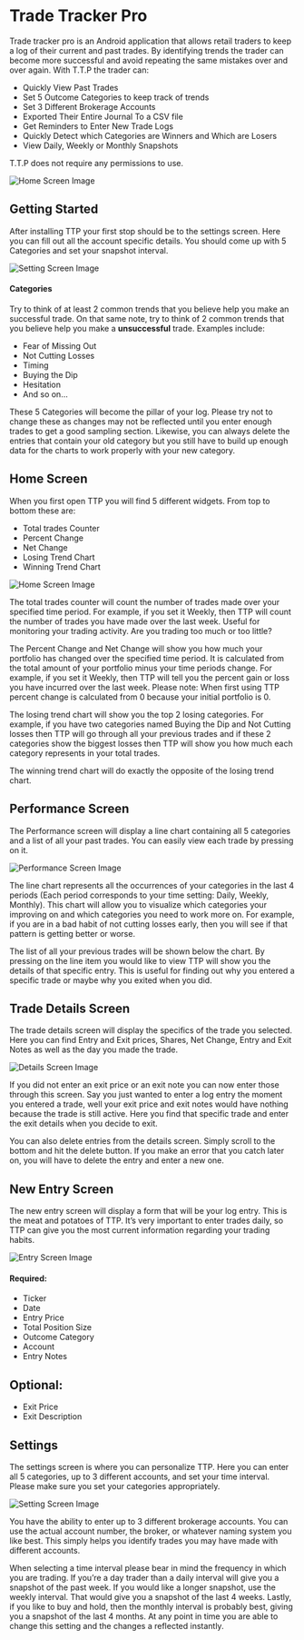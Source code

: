 # Trade Tracker Pro

Trade tracker pro is an Android application that allows retail traders to keep a log of their current and past trades.
By identifying trends the trader can become more successful and avoid repeating the same mistakes over and over again.
With T.T.P the trader can:

- Quickly View Past Trades
- Set 5 Outcome Categories to keep track of trends
- Set 3 Different Brokerage Accounts
- Exported Their Entire Journal To a CSV file
- Get Reminders to Enter New Trade Logs
- Quickly Detect which Categories are Winners and Which are Losers
- View Daily, Weekly or Monthly Snapshots

T.T.P does not require any permissions to use. 

![Home Screen Image](readmeResources/home1.png)

## Getting Started

After installing TTP your first stop should be to the settings screen. Here you can fill out all the account specific details.
You should come up with 5 Categories and set your snapshot interval.

![Setting Screen Image](readmeResources/settings.png)

#### Categories

Try to think of at least 2 common trends that you believe help you make an successful trade. On that same note, try to think of 
2 common trends that you believe help you make a **unsuccessful** trade.  Examples include:

- Fear of Missing Out
- Not Cutting Losses
- Timing
- Buying the Dip
- Hesitation
- And so on...

These 5 Categories will become the pillar of your log. Please try not to change these as changes may not be reflected until you enter enough trades to get a good sampling section. Likewise, you can always delete the entries that contain your old category but you still have to build up enough data for the charts to work properly with your new category.

## Home Screen

When you first open TTP you will find 5 different widgets. From top to bottom these are:
- Total trades Counter
- Percent Change 
- Net Change
- Losing Trend Chart
- Winning Trend Chart

![Home Screen Image](readmeResources/home2.png)

The total trades counter will count the number of trades made over your specified time period. For example, if you set it Weekly, then TTP will count the number of trades you have made over the last week. Useful for monitoring your trading activity. Are you trading too much or too little?

The Percent Change and Net Change will show you how much your portfolio has changed over the specified time period. It is calculated from the total amount of your portfolio minus your time periods change. For example, if you set it Weekly, then TTP will tell you the percent gain or loss you have incurred over the last week. Please note: When first using TTP percent change is calculated from 0 because your initial portfolio is 0.

The losing trend chart will show you the top 2 losing categories. For example, if you have two categories named Buying the Dip and Not Cutting losses then TTP will go through all your previous trades and if these 2 categories show the biggest losses then TTP will show you how much each category represents in your total trades.

The winning trend chart will do exactly the opposite of the losing trend chart.

## Performance Screen

The Performance screen will display a line chart containing all 5 categories and a list of all your past trades. You can easily view each trade by pressing on it. 

![Performance Screen Image](readmeResources/performance.png)

The line chart represents all the occurrences of your categories in the last 4 periods (Each period corresponds to your time setting: Daily, Weekly, Monthly). This chart will allow you to visualize which categories your improving on and which categories you need to work more on. For example, if you are in a bad habit of not cutting losses early, then you will see if that pattern is getting better or worse.

The list of all your previous trades will be shown below the chart. By pressing on the line item you would like to view TTP will show you the details of that specific entry. This is useful for finding out why you entered a specific trade or maybe why you exited when you did.

## Trade Details Screen

The trade details screen will display the specifics of the trade you selected. Here you can find Entry and Exit prices, Shares, Net Change, Entry and Exit Notes as well as the day you made the trade. 

![Details Screen Image](readmeResources/details.png)

If you did not enter an exit price or an exit note you can now enter those through this screen. Say you just wanted to enter a log entry the moment you entered a trade, well your exit price and exit notes would have nothing because the trade is still active. Here you find that specific trade and enter the exit details when you decide to exit.

You can also delete entries from the details screen. Simply scroll to the bottom and hit the delete button. If you make an error that you catch later on, you will have to delete the entry and enter a new one.

## New Entry Screen

The new entry screen will display a form that will be your log entry. This is the meat and potatoes of TTP. It’s very important to enter trades daily, so TTP can give you the most current information regarding your trading habits. 

![Entry Screen Image](readmeResources/entry.png)

#### Required:
- Ticker 
- Date
- Entry Price
- Total Position Size
- Outcome Category
- Account
- Entry Notes

## Optional:
- Exit Price
- Exit Description

## Settings

The settings screen is where you can personalize TTP. Here you can enter all 5 categories, up to 3 different accounts, and set your time interval. Please make sure you set your categories appropriately.

![Setting Screen Image](readmeResources/settings.png)

You have the ability to enter up to 3 different brokerage accounts. You can use the actual account number, the broker, or whatever naming system you like best. This simply helps you identify trades you may have made with different accounts.

When selecting a time interval please bear in mind the frequency in which you are trading. If you’re a day trader than a daily interval will give you a snapshot of the past week. If you would like a longer snapshot, use the weekly interval. That would give you a snapshot of the last 4 weeks. Lastly, if you like to buy and hold, then the monthly interval is probably best, giving you a snapshot of the last 4 months. At any point in time you are able to change this setting and the changes a reflected instantly.
